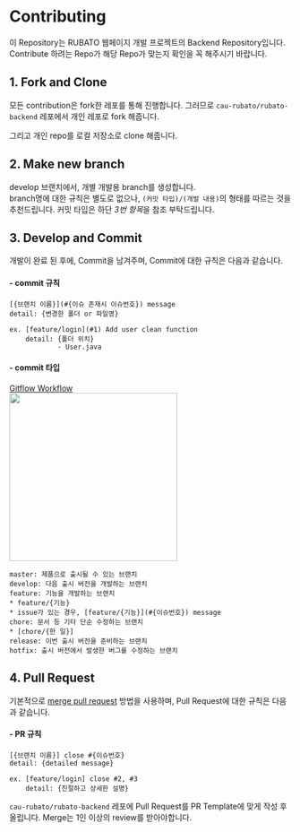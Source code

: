 # Contributing

이 Repository는 RUBATO 웹페이지 개발 프로젝트의 Backend Repository입니다.
Contribute 하려는 Repo가 해당 Repo가 맞는지 확인을 꼭 해주시기 바랍니다.

## 1. Fork and Clone
모든 contribution은 fork한 레포를 통해 진행합니다.
그러므로 `cau-rubato/rubato-backend` 레포에서 개인 레포로 fork 해줍니다.

그리고 개인 repo를 로컬 저장소로 clone 해줍니다.

## 2. Make new branch
develop 브랜치에서, 개별 개발용 branch를 생성합니다.<br/>
branch명에 대한 규칙은 별도로 없으나, `(커밋 타입)/(개발 내용)`의 형태를 따르는 것을 추천드립니다.
커밋 타입은 하단 *3번 항목*을 참조 부탁드립니다.


## 3. Develop and Commit
개발이 완료 된 후에, Commit을 남겨주며, Commit에 대한 규칙은 다음과 같습니다.
#### - commit 규칙
```
[{브랜치 이름}](#{이슈 존재시 이슈번호}) message
detail: {변경한 폴더 or 파일명}

ex. [feature/login](#1) Add user clean function
    detail: {폴더 위치}
            - User.java
```
#### - commit 타입
[Gitflow Workflow](https://blog.dnd.ac/types-of-git-branch/)<br/>
<image src=https://blog.dnd.ac/assets/images/types-of-git-branch/total-branch.png width="300">
  
```
master: 제품으로 출시될 수 있는 브랜치
develop: 다음 출시 버전을 개발하는 브랜치
feature: 기능을 개발하는 브랜치
* feature/{기능}
* issue가 있는 경우, [feature/{기능}](#{이슈번호}) message
chore: 문서 등 기타 단순 수정하는 브랜치
* [chore/{한 일}]
release: 이번 출시 버전을 준비하는 브랜치
hotfix: 출시 버전에서 발생한 버그를 수정하는 브랜치
```

## 4. Pull Request
기본적으로 [merge pull request](https://velog.io/@viiviii/Git-pull-request-시-merge-종류) 방법을 사용하며, Pull Request에 대한 규칙은 다음과 같습니다.
#### - PR 규칙
```
[{브랜치 이름}] close #{이슈번호}
detail: {detailed message}

ex. [feature/login] close #2, #3
    detail: {친절하고 상세한 설명}
```

`cau-rubato/rubato-backend` 레포에 Pull Request를 PR Template에 맞게 작성 후 올립니다.
Merge는 1인 이상의 review를 받아야합니다.
